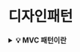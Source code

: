 # 디자인패턴

<details>
<summary><strong>💡 MVC 패턴이란</strong></summary>
    MVC(Model-View-Controller)는 데이터, 사용자 인터페이스, 논리 제어를 구현하는데 널리 사용되는 소프트웨어 디자인 패턴이다. 소프트웨어의 비즈니스 로직과 화면을 구분, 즉 "관심사 분리"에 중점을 두고 있다.
  <ul>
    <li>Model: 데이터와 비즈니스 로직 관리</li>
    <li>View: 레이아웃과 화면 처리</li>
    <li>Controller: 명령을 Model과 View로 라우팅</li>
  </ul>
  <img src="https://user-images.githubusercontent.com/70627979/221409309-01e157c8-937d-4dbb-8cef-f610fa067359.png" alt="image" style="zoom: 25%;" />
</details>